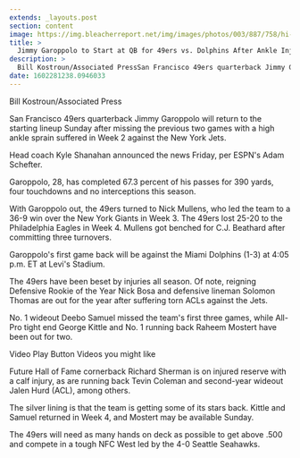 ```yaml
--- 
extends: _layouts.post 
section: content 
image: https://img.bleacherreport.net/img/images/photos/003/887/758/hi-res-06710d6cc04b4b79177d0b0977dd6d26_crop_exact.jpg?w=1200&h=1200&q=75 
title: > 
  Jimmy Garoppolo to Start at QB for 49ers vs. Dolphins After Ankle Injury 
description: > 
  Bill Kostroun/Associated PressSan Francisco 49ers quarterback Jimmy Garoppolo will return to the starting lineup Sunday after missing the previous two games with a high ankle sprain suffered in Week 2 against the New York Jets.Garoppolo, 28, has completed 67.3 percent of his passes for 390 yards, four touchdowns and no interceptions this season.With Garoppolo out, the 49ers turned to Nick Mullens, who led the team to a 36-9 win over the New York Giants in Week 3.1 wideout Deebo Samuel missed the team's first three games, while All-Pro tight end George Kittle and No.Kittle and Samuel returned in Week 4, and Mostert may be available Sunday. 
date: 1602281238.0946033 
--- 
```

Bill Kostroun/Associated Press

San Francisco 49ers quarterback Jimmy Garoppolo will return to the starting lineup Sunday after missing the previous two games with a high ankle sprain suffered in Week 2 against the New York Jets.

Head coach Kyle Shanahan announced the news Friday, per ESPN's Adam Schefter.

Garoppolo, 28, has completed 67.3 percent of his passes for 390 yards, four touchdowns and no interceptions this season.

With Garoppolo out, the 49ers turned to Nick Mullens, who led the team to a 36-9 win over the New York Giants in Week 3. The 49ers lost 25-20 to the Philadelphia Eagles in Week 4. Mullens got benched for C.J. Beathard after committing three turnovers.

Garoppolo's first game back will be against the Miami Dolphins (1-3) at 4:05 p.m. ET at Levi's Stadium.

The 49ers have been beset by injuries all season. Of note, reigning Defensive Rookie of the Year Nick Bosa and defensive lineman Solomon Thomas are out for the year after suffering torn ACLs against the Jets.

No. 1 wideout Deebo Samuel missed the team's first three games, while All-Pro tight end George Kittle and No. 1 running back Raheem Mostert have been out for two.

Video Play Button Videos you might like

Future Hall of Fame cornerback Richard Sherman is on injured reserve with a calf injury, as are running back Tevin Coleman and second-year wideout Jalen Hurd (ACL), among others.

The silver lining is that the team is getting some of its stars back. Kittle and Samuel returned in Week 4, and Mostert may be available Sunday.

The 49ers will need as many hands on deck as possible to get above .500 and compete in a tough NFC West led by the 4-0 Seattle Seahawks.